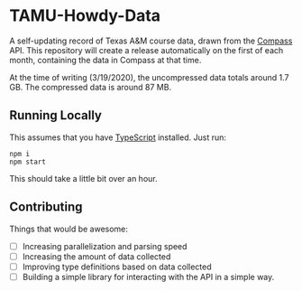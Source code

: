 # TAMU-Howdy-Data

A self-updating record of Texas A&M course data, drawn from the [Compass](https://compassxe-ssb.tamu.edu/StudentRegistrationSsb/ssb/registration/registration) API.
This repository will create a release automatically on the first of each month, containing the data in Compass at that time.

At the time of writing (3/19/2020), the uncompressed data totals around 1.7 GB. The compressed data is around 87 MB.

## Running Locally
This assumes that you have [TypeScript](https://typescriptlang.org) installed.
Just run:
```shell script
npm i
npm start
```
This should take a little bit over an hour.

## Contributing
Things that would be awesome:

- [ ] Increasing parallelization and parsing speed
- [ ] Increasing the amount of data collected
- [ ] Improving type definitions based on data collected
- [ ] Building a simple library for interacting with the API in a simple way.
